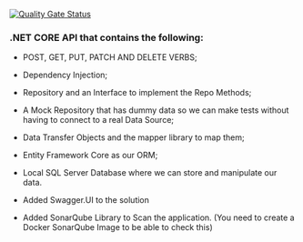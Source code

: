 [![Quality Gate Status](https://sonarcloud.io/api/project_badges/measure?project=projectkeyazure&metric=alert_status)](https://sonarcloud.io/dashboard?id=projectkeyazure)


### .NET CORE API that contains the following:

* POST, GET, PUT, PATCH AND DELETE VERBS;

* Dependency Injection;

* Repository and an Interface to implement the Repo Methods;

* A Mock Repository that has dummy data so we can make tests without having to connect to a real Data Source;

* Data Transfer Objects and the mapper library to map them;

* Entity Framework Core as our ORM;

* Local SQL Server Database where we can store and manipulate our data.

* Added Swagger.UI to the solution

* Added SonarQube Library to Scan the application. (You need to create a Docker SonarQube Image to be able to check this)

